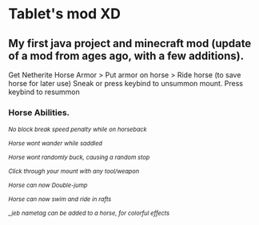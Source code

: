# Tablet's mod XD

## My first java project and minecraft mod (update of a mod from ages ago, with a few additions). 

  Get Netherite Horse Armor > Put armor on horse > Ride horse (to save horse for later use)
  Sneak or press keybind to unsummon mount.
  Press keybind to resummon


### Horse Abilities.

*<sub>No block break speed penalty while on horseback*

*<sub>Horse wont wander while saddled*

*<sub>Horse wont randomly buck, causing a random stop*

*<sub>Click through your mount with any tool/weapon*

*<sub>Horse can now Double-jump*

*<sub>Horse can now swim and ride in rafts*

*<sub>_jeb nametag can be added to a horse, for colorful effects*

